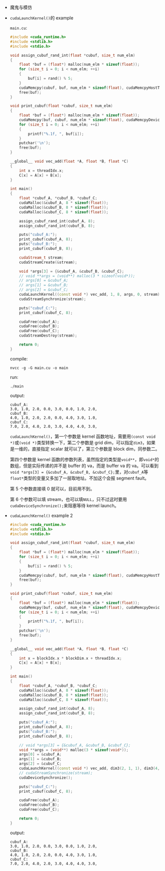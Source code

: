 * 魔鬼与模仿

* `cudaLaunchKernel()`的 example

    `main.cu`:

    ```cpp
    #include <cuda_runtime.h>
    #include <stdlib.h>
    #include <stdio.h>

    void assign_cubuf_rand_int(float *cubuf, size_t num_elm)
    {
        float *buf = (float*) malloc(num_elm * sizeof(float));
        for (size_t i = 0; i < num_elm; ++i)
        {
            buf[i] = rand() % 5;
        }
        cudaMemcpy(cubuf, buf, num_elm * sizeof(float), cudaMemcpyHostToDevice);
        free(buf);
    }

    void print_cubuf(float *cubuf, size_t num_elm)
    {
        float *buf = (float*) malloc(num_elm * sizeof(float));
        cudaMemcpy(buf, cubuf, num_elm * sizeof(float), cudaMemcpyDeviceToHost);
        for (size_t i = 0; i < num_elm; ++i)
        {
            printf("%.1f, ", buf[i]);
        }
        putchar('\n');
        free(buf);
    }

    __global__ void vec_add(float *A, float *B, float *C)
    {
        int x = threadIdx.x;
        C[x] = A[x] + B[x];
    }

    int main()
    {
        float *cubuf_A, *cubuf_B, *cubuf_C;
        cudaMalloc(&cubuf_A, 8 * sizeof(float));
        cudaMalloc(&cubuf_B, 8 * sizeof(float));
        cudaMalloc(&cubuf_C, 8 * sizeof(float));

        assign_cubuf_rand_int(cubuf_A, 8);
        assign_cubuf_rand_int(cubuf_B, 8);

        puts("cubuf_A:");
        print_cubuf(cubuf_A, 8);
        puts("cubuf_B:");
        print_cubuf(cubuf_B, 8);

        cudaStream_t stream;
        cudaStreamCreate(&stream);

        void *args[3] = {&cubuf_A, &cubuf_B, &cubuf_C};
        // void **args = (void**) malloc(3 * sizeof(void*));
        // args[0] = &cubuf_A;
        // args[1] = &cubuf_B;
        // args[2] = &cubuf_C;
        cudaLaunchKernel((const void *) vec_add, 1, 8, args, 0, stream);
        cudaStreamSynchronize(stream);

        puts("cubuf_C:");
        print_cubuf(cubuf_C, 8);

        cudaFree(cubuf_A);
        cudaFree(cubuf_B);
        cudaFree(cubuf_C);
        cudaStreamDestroy(stream);

        return 0;
    }
    ```

    compile:

    `nvcc -g -G main.cu -o main`

    run:

    `./main`

    output:

    ```
    cubuf_A:
    3.0, 1.0, 2.0, 0.0, 3.0, 0.0, 1.0, 2.0, 
    cubuf_B:
    4.0, 1.0, 2.0, 2.0, 0.0, 4.0, 3.0, 1.0, 
    cubuf_C:
    7.0, 2.0, 4.0, 2.0, 3.0, 4.0, 4.0, 3.0, 
    ```

    `cudaLaunchKernel()`，第一个参数是 kernel 函数地址，需要用`(const void *)`或`(void *)`类型转换一下，第二个参数是 grid dim，可以指定`dim3`，如果是一维的，直接指定 scalar 就可以了，第三个参数是 block dim，同参数二。

    第四个参数是 kernel 函数的参数列表，虽然指定的类型是`void**`，即`void*`的数组，但是实际传递的并不是 buffer 的 va，而是 buffer va 的 va。可以看到`void *args[3] = {&cubuf_A, &cubuf_B, &cubuf_C};`里，对`cubuf_A`等`float*`类型的变量又多加了一层取地址。不加这个会报 segment fault。

    第 5 个参数直接填 0 就可以，目前用不到。

    第 6 个参数可以填 stream，也可以填`NULL`，只不过这时要用`cudaDeviceSynchronize();`来阻塞等待 kernel launch。

* `cudaLaunchKernel()` example 2

    ```cpp
    #include <cuda_runtime.h>
    #include <stdlib.h>
    #include <stdio.h>

    void assign_cubuf_rand_int(float *cubuf, size_t num_elm)
    {
        float *buf = (float*) malloc(num_elm * sizeof(float));
        for (size_t i = 0; i < num_elm; ++i)
        {
            buf[i] = rand() % 5;
        }
        cudaMemcpy(cubuf, buf, num_elm * sizeof(float), cudaMemcpyHostToDevice);
        free(buf);
    }

    void print_cubuf(float *cubuf, size_t num_elm)
    {
        float *buf = (float*) malloc(num_elm * sizeof(float));
        cudaMemcpy(buf, cubuf, num_elm * sizeof(float), cudaMemcpyDeviceToHost);
        for (size_t i = 0; i < num_elm; ++i)
        {
            printf("%.1f, ", buf[i]);
        }
        putchar('\n');
        free(buf);
    }

    __global__ void vec_add(float *A, float *B, float *C)
    {
        int x = blockIdx.x * blockDim.x + threadIdx.x;
        C[x] = A[x] + B[x];
    }

    int main()
    {
        float *cubuf_A, *cubuf_B, *cubuf_C;
        cudaMalloc(&cubuf_A, 8 * sizeof(float));
        cudaMalloc(&cubuf_B, 8 * sizeof(float));
        cudaMalloc(&cubuf_C, 8 * sizeof(float));

        assign_cubuf_rand_int(cubuf_A, 8);
        assign_cubuf_rand_int(cubuf_B, 8);

        puts("cubuf_A:");
        print_cubuf(cubuf_A, 8);
        puts("cubuf_B:");
        print_cubuf(cubuf_B, 8);

        // void *args[3] = {&cubuf_A, &cubuf_B, &cubuf_C};
        void **args = (void**) malloc(3 * sizeof(void*));
        args[0] = &cubuf_A;
        args[1] = &cubuf_B;
        args[2] = &cubuf_C;
        cudaLaunchKernel((const void *) vec_add, dim3(2, 1, 1), dim3(4, 1, 1), args, 0, NULL);
        // cudaStreamSynchronize(stream);
        cudaDeviceSynchronize();

        puts("cubuf_C:");
        print_cubuf(cubuf_C, 8);

        cudaFree(cubuf_A);
        cudaFree(cubuf_B);
        cudaFree(cubuf_C);

        return 0;
    }
    ```

    output:

    ```
    cubuf_A:
    3.0, 1.0, 2.0, 0.0, 3.0, 0.0, 1.0, 2.0, 
    cubuf_B:
    4.0, 1.0, 2.0, 2.0, 0.0, 4.0, 3.0, 1.0, 
    cubuf_C:
    7.0, 2.0, 4.0, 2.0, 3.0, 4.0, 4.0, 3.0,
    ```